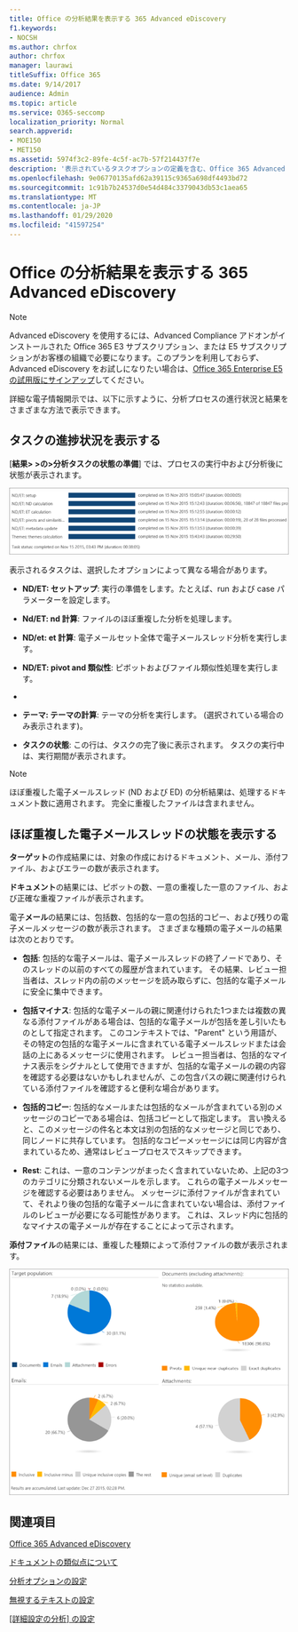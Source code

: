 ```yaml
---
title: Office の分析結果を表示する 365 Advanced eDiscovery
f1.keywords:
- NOCSH
ms.author: chrfox
author: chrfox
manager: laurawi
titleSuffix: Office 365
ms.date: 9/14/2017
audience: Admin
ms.topic: article
ms.service: O365-seccomp
localization_priority: Normal
search.appverid:
- MOE150
- MET150
ms.assetid: 5974f3c2-89fe-4c5f-ac7b-57f214437f7e
description: '表示されているタスクオプションの定義を含む、Office 365 Advanced eDiscovery の分析プロセスの結果を表示する場所について説明します。  '
ms.openlocfilehash: 9e06770135afd62a39115c9365a698df4493bd72
ms.sourcegitcommit: 1c91b7b24537d0e54d484c3379043db53c1aea65
ms.translationtype: MT
ms.contentlocale: ja-JP
ms.lasthandoff: 01/29/2020
ms.locfileid: "41597254"
---
```

# <a name="view-analyze-results-in-office-365-advanced-ediscovery"></a>Office の分析結果を表示する 365 Advanced eDiscovery

> [!NOTE]
> Advanced eDiscovery を使用するには、Advanced Compliance アドオンがインストールされた Office 365 E3 サブスクリプション、または E5 サブスクリプションがお客様の組織で必要になります。このプランを利用しておらず、Advanced eDiscovery をお試しになりたい場合は、[Office 365 Enterprise E5 の試用版にサインアップ](https://go.microsoft.com/fwlink/p/?LinkID=698279)してください。 
  
詳細な電子情報開示では、以下に示すように、分析プロセスの進行状況と結果をさまざまな方法で表示できます。
  
## <a name="view-analyze-task-status"></a>タスクの進捗状況を表示する

[**結果\> \>の\>分析タスクの状態の準備**] では、プロセスの実行中および分析後に状態が表示されます。 
  
![タスクの進捗状況の分析](media/d0372978-ce08-4f4e-a1fc-aa918ae44364.png)
  
表示されるタスクは、選択したオプションによって異なる場合があります。 
  
- **ND/ET: セットアップ**: 実行の準備をします。たとえば、run および case パラメーターを設定します。
    
- **Nd/ET: nd 計算**: ファイルのほぼ重複した分析を処理します。
    
- **ND/et: et 計算**: 電子メールセット全体で電子メールスレッド分析を実行します。
    
- **ND/ET: pivot and 類似性**: ピボットおよびファイル類似性処理を実行します。
    
- [ **ND/ET: metadata update**]: データベース内のファイルで収集された新しいデータがファイナライズされます。
    
- **テーマ: テーマの計算**: テーマの分析を実行します。 (選択されている場合のみ表示されます)。
    
- **タスクの状態**: この行は、タスクの完了後に表示されます。 タスクの実行中は、実行期間が表示されます。
    
> [!NOTE]
> ほぼ重複した電子メールスレッド (ND および ED) の分析結果は、処理するドキュメント数に適用されます。 完全に重複したファイルは含まれません。 
  
## <a name="view-near-duplicates-and-email-threads-status"></a>ほぼ重複した電子メールスレッドの状態を表示する

**ターゲット**の作成結果には、対象の作成におけるドキュメント、メール、添付ファイル、およびエラーの数が表示されます。 
  
**ドキュメント**の結果には、ピボットの数、一意の重複した一意のファイル、および正確な重複ファイルが表示されます。 
  
電子**メール**の結果には、包括数、包括的な一意の包括的コピー、および残りの電子メールメッセージの数が表示されます。 さまざまな種類の電子メールの結果は次のとおりです。 
  
- **包括**: 包括的な電子メールは、電子メールスレッドの終了ノードであり、そのスレッドの以前のすべての履歴が含まれています。 その結果、レビュー担当者は、スレッド内の前のメッセージを読み取らずに、包括的な電子メールに安全に集中できます。 
    
- **包括マイナス**: 包括的な電子メールの親に関連付けられた1つまたは複数の異なる添付ファイルがある場合は、包括的な電子メールが包括を差し引いたものとして指定されます。 このコンテキストでは、"Parent" という用語が、その特定の包括的な電子メールに含まれている電子メールスレッドまたは会話の上にあるメッセージに使用されます。 レビュー担当者は、包括的なマイナス表示をシグナルとして使用できますが、包括的な電子メールの親の内容を確認する必要はないかもしれませんが、この包含パスの親に関連付けられている添付ファイルを確認すると便利な場合があります。 
    
- **包括的コピー**: 包括的なメールまたは包括的なメールが含まれている別のメッセージのコピーである場合は、包括コピーとして指定します。 言い換えると、このメッセージの件名と本文は別の包括的なメッセージと同じであり、同じノードに共存しています。 包括的なコピーメッセージには同じ内容が含まれているため、通常はレビュープロセスでスキップできます。 
    
- **Rest**: これは、一意のコンテンツがまったく含まれていないため、上記の3つのカテゴリに分類されないメールを示します。 これらの電子メールメッセージを確認する必要はありません。 メッセージに添付ファイルが含まれていて、それより後の包括的な電子メールに含まれていない場合は、添付ファイルのレビューが必要になる可能性があります。 これは、スレッド内に包括的なマイナスの電子メールが存在することによって示されます。
    
**添付ファイル**の結果には、重複した種類によって添付ファイルの数が表示されます。 
  
![類似および電子メールのスレッド](media/54491303-0ee3-4739-b42e-d1ee486842fd.png)
  
## <a name="see-also"></a>関連項目

[Office 365 Advanced eDiscovery](office-365-advanced-ediscovery.md)
  
[ドキュメントの類似点について](understand-document-similarity-in-advanced-ediscovery.md)
  
[分析オプションの設定](set-analyze-options-in-advanced-ediscovery.md)
  
[無視するテキストの設定](set-ignore-text-in-advanced-ediscovery.md)
  
[[詳細設定の分析] の設定](view-analyze-results-in-advanced-ediscovery.md)

